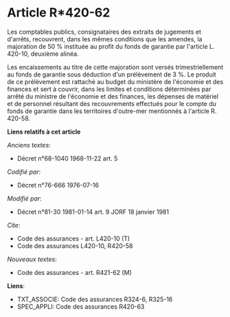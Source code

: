 # Article R*420-62

Les comptables publics, consignataires des extraits de jugements et d'arrêts, recouvrent, dans les mêmes conditions que les
amendes, la majoration de 50 % instituée au profit du fonds de garantie par l'article L. 420-10, deuxième alinéa.

Les encaissements au titre de cette majoration sont versés trimestriellement au fonds de garantie sous déduction d'un
prélèvement de 3 %. Le produit de ce prélèvement est rattaché au budget du ministère de l'économie et des finances et sert à
couvrir, dans les limites et conditions déterminées par arrêté du ministre de l'économie et des finances, les dépenses de
matériel et de personnel résultant des recouvrements effectués pour le compte du fonds de garantie dans les territoires
d'outre-mer mentionnés à l'article R. 420-58.

**Liens relatifs à cet article**

_Anciens textes_:

  - Décret n°68-1040 1968-11-22 art. 5

_Codifié par_:

  - Décret n°76-666 1976-07-16

_Modifié par_:

  - Décret n°81-30 1981-01-14 art. 9 JORF 18 janvier 1981

_Cite_:

  - Code des assurances - art. L420-10 (T)
  - Code des assurances L420-10, R420-58

_Nouveaux textes_:

  - Code des assurances - art. R421-62 (M)

**Liens**:

  - TXT_ASSOCIE: Code des assurances R324-6, R325-16
  - SPEC_APPLI: Code des assurances R420-63
